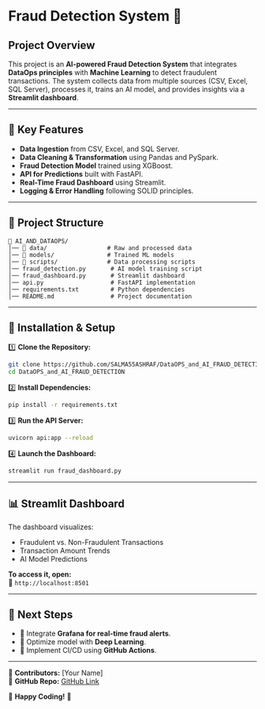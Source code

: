 # Fraud Detection System 🚀

## **Project Overview**
This project is an **AI-powered Fraud Detection System** that integrates **DataOps principles** with **Machine Learning** to detect fraudulent transactions. The system collects data from multiple sources (CSV, Excel, SQL Server), processes it, trains an AI model, and provides insights via a **Streamlit dashboard**.

---

## **🔹 Key Features**
- **Data Ingestion** from CSV, Excel, and SQL Server.
- **Data Cleaning & Transformation** using Pandas and PySpark.
- **Fraud Detection Model** trained using XGBoost.
- **API for Predictions** built with FastAPI.
- **Real-Time Fraud Dashboard** using Streamlit.
- **Logging & Error Handling** following SOLID principles.

---

## **📂 Project Structure**
```
📁 AI_AND_DATAOPS/
│── 📂 data/                 # Raw and processed data
│── 📂 models/               # Trained ML models
│── 📂 scripts/              # Data processing scripts
│── fraud_detection.py       # AI model training script
│── fraud_dashboard.py       # Streamlit dashboard
│── api.py                   # FastAPI implementation
│── requirements.txt         # Python dependencies
│── README.md                # Project documentation
```

---

## **🔧 Installation & Setup**
1️⃣ **Clone the Repository:**
```bash
git clone https://github.com/SALMA55ASHRAF/DataOPS_and_AI_FRAUD_DETECTION.git
cd DataOPS_and_AI_FRAUD_DETECTION
```

2️⃣ **Install Dependencies:**
```bash
pip install -r requirements.txt
```

3️⃣ **Run the API Server:**
```bash
uvicorn api:app --reload
```

4️⃣ **Launch the Dashboard:**
```bash
streamlit run fraud_dashboard.py
```

---

## **📊 Streamlit Dashboard**
The dashboard visualizes:
- Fraudulent vs. Non-Fraudulent Transactions
- Transaction Amount Trends
- AI Model Predictions

**To access it, open:**  
🔗 `http://localhost:8501`

---

## **🚀 Next Steps**
- 🔹 Integrate **Grafana for real-time fraud alerts**.
- 🔹 Optimize model with **Deep Learning**.
- 🔹 Implement CI/CD using **GitHub Actions**.

---

🎯 **Contributors:** [Your Name]  
📌 **GitHub Repo:** [GitHub Link](https://github.com/SALMA55ASHRAF/DataOPS_and_AI_FRAUD_DETECTION)

🚀 **Happy Coding!** 🎯

